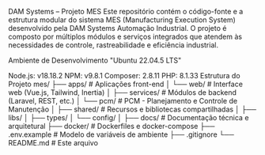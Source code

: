 DAM Systems – Projeto MES
Este repositório contém o código-fonte e a estrutura modular do sistema MES (Manufacturing Execution System) desenvolvido pela DAM Systems Automação Industrial. O projeto é composto por múltiplos módulos e serviços integrados que atendem às necessidades de controle, rastreabilidade e eficiência industrial.

Ambiente de Desenvolvimento
"Ubuntu 22.04.5 LTS"

Node.js: v18.18.2
NPM: v9.8.1
Composer: 2.8.11
PHP: 8.1.33
Estrutura do Projeto
mes/
├── apps/                 # Aplicações front-end
│   └── web/              # Interface web (Vue.js, Tailwind, Inertia)
│
├── services/             # Módulos de backend (Laravel, REST, etc.)
│   └── pcm/              # PCM - Planejamento e Controle de Manutenção
│
├── shared/              # Recursos e bibliotecas compartilhadas
│   ├── libs/
│   ├── types/
│   └── config/
│
├── docs/                # Documentação técnica e arquitetural
├── docker/              # Dockerfiles e docker-compose
├── .env.example         # Modelo de variáveis de ambiente
├── .gitignore
└── README.md            # Este arquivo
